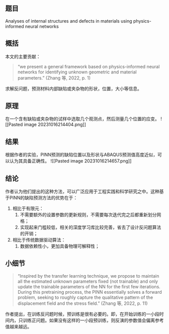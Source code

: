 ## 题目
Analyses of internal structures and defects in materials using physics-informed neural networks
## 概括
本文的主要贡献：
>“we present a general framework based on physics-informed neural networks for identifying unknown geometric and material parameters.” (Zhang 等, 2022, p. 1)

求解反问题，预测材料内部缺陷或夹杂物的形状，位置，大小等信息。

## 原理
在一个含有缺陷或夹杂物的试样中选取几个观测点，然后测量几个位置的应变。
![[Pasted image 20231016214404.png]]

## 结果
根据作者的实验，PINN预测的缺陷位置以及形状与ABAQUS预测值高度近似，可以认为其具备正确性。
![[Pasted image 20231016214657.png]]
## 结论
作者认为他们提出的这种方法，可以广泛应用于工程实践和科学研究之中。这种基于PINN的缺陷预测方法的优势在于：
1. 相比于有限元：
	1. 不需要额外的设置参数的更新规则，不需要每次迭代完之后都重新划分网格；
	2. 实现起来门槛较低，相关的深度学习库比较完善，省去了设计反问题算法的开销；
2. 相比于传统数据驱动算法：
	1. 数据依赖性小，更加具备物理可解释性；

## 小细节
>“Inspired by the transfer learning technique, we propose to maintain all the estimated unknown parameters fixed (not trainable) and only update the trainable parameters of the NN  for the first few iterations. During this pretraining process, the PINN essentially solves a forward problem, seeking to roughly capture the qualitative pattern of the displacement field and the stress field.” (Zhang 等, 2022, p. 11)

作者提出，在训练反问题时候，预训练是很有必要的。即，在开始训练的一小段时间内，只训练正问题。如果没有这样的一小段预训练，则反演的参数值会偏离参考值越来越远。